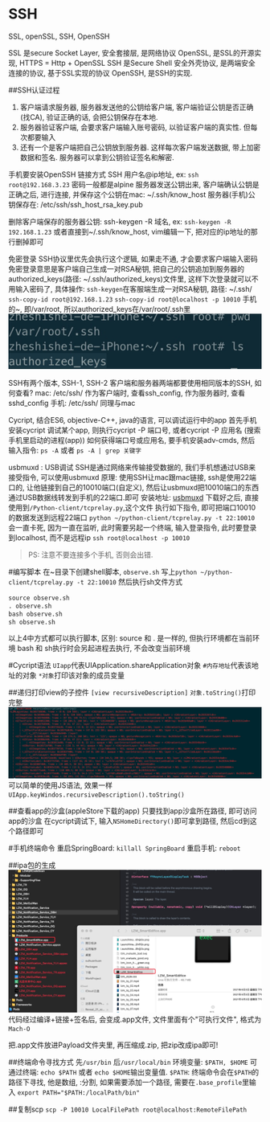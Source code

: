 # SSH
SSL, openSSL, SSH, OpenSSH

SSL 是secure Socket Layer, 安全套接层, 是网络协议
OpenSSL, 是SSL的开源实现, HTTPS = Http + OpenSSL
SSH 是Secure Shell 安全外壳协议, 是两端安全连接的协议, 基于SSL实现的协议
OpenSSH, 是SSH的实现.

##SSH认证过程
1. 客户端请求服务器, 服务器发送他的公钥给客户端, 客户端验证公钥是否正确(找CA), 验证正确的话, 会把公钥保存在本地.
2. 服务器验证客户端, 会要求客户端输入账号密码, 以验证客户端的真实性. 但每次都要输入
3. 还有一个是客户端把自己公钥放到服务器. 这样每次客户端发送数据, 带上加密数据和签名. 服务器可以拿到公钥验证签名和解密.

手机要安装OpenSSH
链接方式 SSH 用户名@ip地址, ex: 
`ssh root@192.168.3.23`
密码一般都是alpine
服务器发送公钥出来, 客户端确认公钥是正确之后, 进行连接, 并保存这个公钥在mac: ~/.ssh/know_host
服务器(手机)公钥保存在: /etc/ssh/ssh_host_rsa_key.pub

删除客户端保存的服务器公钥: ssh-keygen -R 域名, ex: 
`ssh-keygen -R 192.168.1.23`
或者直接到~/.ssh/know_host, vim编辑一下, 把对应的ip地址的那行删掉即可

免密登录
SSH协议里优先会执行这个逻辑, 如果走不通, 才会要求客户端输入密码
免密登录意思是客户端自己生成一对RSA秘钥, 把自己的公钥追加到服务器的authorized_keys(路径: ~/.ssh/authorized_keys)文件里, 这样下次登录就可以不用输入密码了, 具体操作: 
`ssh-keygen`在客服端生成一对RSA秘钥, 路径: ~/.ssh/
`ssh-copy-id root@192.168.1.23`  `ssh-copy-id root@localhost -p 10010`
手机的~, 即/var/root, 所以authorized_keys在/var/root/.ssh里
![-w271](media/16226023916006.jpg)


SSH有两个版本, SSH-1, SSH-2
客户端和服务器两端都要使用相同版本的SSH, 如何查看?
mac: /etc/ssh/
作为客户端时, 查看ssh_config, 作为服务器时, 查看sshd_config
手机: /etc/ssh/
同理与mac

Cycript, 结合ES6, objective-C++, java的语言, 可以调试运行中的app
首先手机安装cycript
调试某个app, 则执行cycript -P 端口号, 或者cycript -P 应用名
(搜索手机里启动的进程(app))
如何获得端口号或应用名, 要手机安装adv-cmds, 然后输入指令: 
`ps -A` 或者 `ps -A | grep 关键字`

usbmuxd : USB调试
SSH是通过网络来传输接受数据的, 我们手机想通过USB来接受指令, 可以使用usbmuxd
原理:
使用SSH让mac跟mac链接, ssh是使用22端口的, 让他链接到自己的10010端口(自定义), 然后让usbmuxd把10010端口的东西通过USB数据线转发到手机的22端口.即可
安装地址: [usbmuxd](https://cgit.sukimashita.com/usbmuxd.git/snapshot/usbmuxd-1.0.8.tar.gz)
下载好之后, 直接使用到`/Python-client/tcprelay.py`,这个文件
执行如下指令, 即可把端口10010的数据发送到远程22端口
`python ~/python-client/tcprelay.py -t 22:10010`
会一直卡死, 因为一直在监听, 此时需要另起一个终端, 输入登录指令, 此时要登录到localhost, 而不是远程ip
`ssh root@localhost -p 10010`
> PS: 注意不要连接多个手机, 否则会出错.
> 

#编写脚本
在~目录下创建shell脚本, `observe.sh`
写上`python ~/python-client/tcprelay.py -t 22:10010`
然后执行sh文件方式
```shell
source observe.sh
. observe.sh
bash observe.sh
sh observe.sh
```
以上4中方式都可以执行脚本, 区别:
source 和 . 是一样的, 但执行环境都在当前环境
bash 和 sh执行时会另起进程去执行, 不会改变当前环境

#Cycript语法
`UIapp`代表UIApplication.shareApplication对象
`#内存地址`代表该地址的对象
`*对象`打印该对象的成员变量

##递归打印view的子控件
`[view recursiveDescription]`
`对象.toString()`打印完整
![](media/16226205764157.jpg)
可以简单的使用JS语法, 效果一样
`UIApp.keyWindos.recursiveDescription().toString()`

##查看app的沙盒(appleStore下载的app)
只要找到app沙盒所在路径, 即可访问app的沙盒
在cycript调试下, 输入`NSHomeDirectory()`即可拿到路径, 然后cd到这个路径即可


#手机终端命令
重启SpringBoard: `killall SpringBoard`
重启手机: `reboot`

##ipa包的生成
![](media/16231448001924.jpg)
代码经过编译+链接+签名后, 会变成.app文件, 文件里面有个"可执行文件", 格式为`Mach-O`

把.app文件放进Payload文件夹里, 再压缩成.zip, 把zip改成ipa即可!

##终端命令寻找方式
先`/usr/bin`
后`/usr/local/bin`
环境变量: `$PATH, $HOME`
可通过终端: `echo $PATH` 或者 `echo $HOME`输出变量值.
`$PATH`: 终端命令会在`$PATH`的路径下寻找, 他是数组, :分割, 如果需要添加一个路径, 需要在`.base_profile`里输入 `export PATH="$PATH:/localPath/bin"`


##复制scp
`scp -P 10010 LocalFilePath root@localhost:RemoteFilePath`